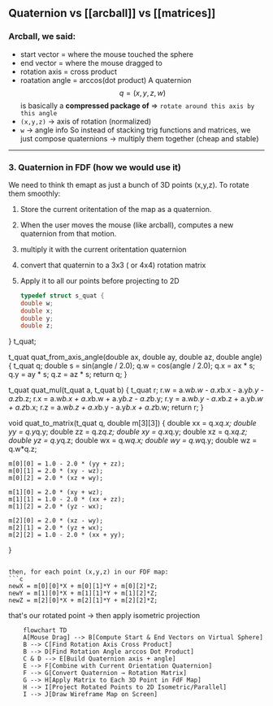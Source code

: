 
## Quaternion vs [[arcball]] vs [[matrices]]

### Arcball, we said:
- start vector = where the mouse touched the sphere
- end vector = where the mouse dragged to
- rotation axis = cross product 
- roatation angle = arccos(dot product)
A quaternion 
$$
q = (x, y, z, w)
$$
is basically a **compressed package of** => `rotate around this axis by this angle` 
- `(x,y,z)` -> axis of rotation (normalized)
- `w` -> angle info
So instead of stacking trig functions and matrices, we just compose quaternions -> multiply them together (cheap and stable)

---
### 3. Quaternion in FDF (how we would use it)
We need to think th emapt as just a bunch of 3D points (x,y,z). To rotate them smoothly:
1. Store the current oritentation of the map as a quaternion.
2. When the user moves the mouse (like arcball), computes a new quaternion from that motion.
3. multiply it with the current oritentation quaternion
4. convert that quaternin to a 3x3 ( or 4x4) rotation matrix
5. Apply it to all our points before projecting to 2D


    ```c
    typedef struct s_quat {
    double w;
    double x;
    double y;
    double z;
}   t_quat;

t_quat quat_from_axis_angle(double ax, double ay, double az, double angle) {
    t_quat q;
    double s = sin(angle / 2.0);
    q.w = cos(angle / 2.0);
    q.x = ax * s;
    q.y = ay * s;
    q.z = az * s;
    return q;
}

t_quat quat_mul(t_quat a, t_quat b) {
    t_quat r;
    r.w = a.w*b.w - a.x*b.x - a.y*b.y - a.z*b.z;
    r.x = a.w*b.x + a.x*b.w + a.y*b.z - a.z*b.y;
    r.y = a.w*b.y - a.x*b.z + a.y*b.w + a.z*b.x;
    r.z = a.w*b.z + a.x*b.y - a.y*b.x + a.z*b.w;
    return r;
}

void quat_to_matrix(t_quat q, double m[3][3]) {
    double xx = q.x*q.x;
    double yy = q.y*q.y;
    double zz = q.z*q.z;
    double xy = q.x*q.y;
    double xz = q.x*q.z;
    double yz = q.y*q.z;
    double wx = q.w*q.x;
    double wy = q.w*q.y;
    double wz = q.w*q.z;

    m[0][0] = 1.0 - 2.0 * (yy + zz);
    m[0][1] = 2.0 * (xy - wz);
    m[0][2] = 2.0 * (xz + wy);

    m[1][0] = 2.0 * (xy + wz);
    m[1][1] = 1.0 - 2.0 * (xx + zz);
    m[1][2] = 2.0 * (yz - wx);

    m[2][0] = 2.0 * (xz - wy);
    m[2][1] = 2.0 * (yz + wx);
    m[2][2] = 1.0 - 2.0 * (xx + yy);
}
```

then, for each point (x,y,z) in our FDF map:
```c
newX = m[0][0]*X + m[0][1]*Y + m[0][2]*Z;
newY = m[1][0]*X + m[1][1]*Y + m[1][2]*Z;
newZ = m[2][0]*X + m[2][1]*Y + m[2][2]*Z;
```

that's our rotated point -> then apply isometric projection


```mermaid
	flowchart TD
    A[Mouse Drag] --> B[Compute Start & End Vectors on Virtual Sphere]
    B --> C[Find Rotation Axis Cross Product]
    B --> D[Find Rotation Angle arccos Dot Product]
    C & D --> E[Build Quaternion axis + angle]
    E --> F[Combine with Current Orientation Quaternion]
    F --> G[Convert Quaternion → Rotation Matrix]
    G --> H[Apply Matrix to Each 3D Point in FdF Map]
    H --> I[Project Rotated Points to 2D Isometric/Parallel]
    I --> J[Draw Wireframe Map on Screen]

```


